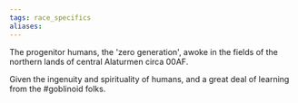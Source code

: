 ```yaml
---
tags: race_specifics
aliases:
---
```


The progenitor humans, the 'zero generation', awoke in the fields of the northern lands of central Alaturmen circa 00AF.

Given the ingenuity and spirituality of humans, and a great deal of learning from the #goblinoid folks.